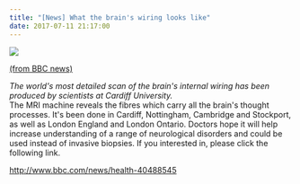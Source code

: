 ```yaml
---
title: "[News] What the brain's wiring looks like"
date: 2017-07-11 21:17:00
---
```


![](https://ichef.bbci.co.uk/images/ic/560x315/p057p4pb.jpg)

[(from BBC news)](http://www.bbc.com/news/health-40488545)

*The world's most detailed scan of the brain's internal wiring has been produced by scientists at Cardiff University.*
<br />
The MRI machine reveals the fibres which carry all the brain's thought processes.
It's been done in Cardiff, Nottingham, Cambridge and Stockport, as well as London England and London Ontario.
Doctors hope it will help increase understanding of a range of neurological disorders and could be used instead of invasive biopsies.
If you interested in, please click the following link.

<http://www.bbc.com/news/health-40488545>

